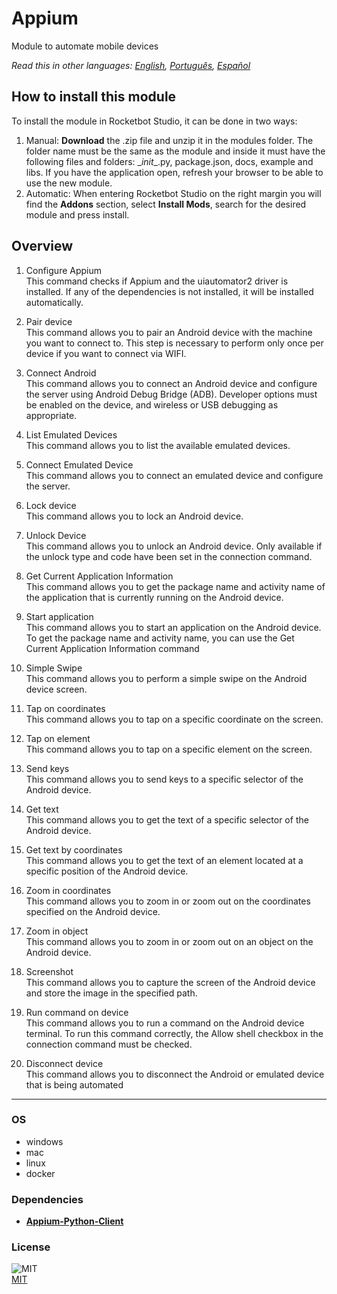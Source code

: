 # Appium
  
Module to automate mobile devices  

*Read this in other languages: [English](README.md), [Português](README.pr.md), [Español](README.es.md)*

## How to install this module
  
To install the module in Rocketbot Studio, it can be done in two ways:
1. Manual: __Download__ the .zip file and unzip it in the modules folder. The folder name must be the same as the module and inside it must have the following files and folders: \__init__.py, package.json, docs, example and libs. If you have the application open, refresh your browser to be able to use the new module.
2. Automatic: When entering Rocketbot Studio on the right margin you will find the **Addons** section, select **Install Mods**, search for the desired module and press install.  


## Overview


1. Configure Appium  
This command checks if Appium and the uiautomator2 driver is installed. If any of the dependencies is not installed, it will be installed automatically.

2. Pair device  
This command allows you to pair an Android device with the machine you want to connect to. This step is necessary to perform only once per device if you want to connect via WIFI.

3. Connect Android  
This command allows you to connect an Android device and configure the server using Android Debug Bridge (ADB). Developer options must be enabled on the device, and wireless or USB debugging as appropriate.

4. List Emulated Devices  
This command allows you to list the available emulated devices.

5. Connect Emulated Device  
This command allows you to connect an emulated device and configure the server.

6. Lock device  
This command allows you to lock an Android device.

7. Unlock Device  
This command allows you to unlock an Android device. Only available if the unlock type and code have been set in the connection command.

8. Get Current Application Information  
This command allows you to get the package name and activity name of the application that is currently running on the Android device.

9. Start application  
This command allows you to start an application on the Android device. To get the package name and activity name, you can use the Get Current Application Information command

10. Simple Swipe  
This command allows you to perform a simple swipe on the Android device screen.

11. Tap on coordinates  
This command allows you to tap on a specific coordinate on the screen.

12. Tap on element  
This command allows you to tap on a specific element on the screen.

13. Send keys  
This command allows you to send keys to a specific selector of the Android device.

14. Get text  
This command allows you to get the text of a specific selector of the Android device.

15. Get text by coordinates  
This command allows you to get the text of an element located at a specific position of the Android device.

16. Zoom in coordinates  
This command allows you to zoom in or zoom out on the coordinates specified on the Android device.

17. Zoom in object  
This command allows you to zoom in or zoom out on an object on the Android device.

18. Screenshot  
This command allows you to capture the screen of the Android device and store the image in the specified path.

19. Run command on device  
This command allows you to run a command on the Android device terminal. To run this command correctly, the Allow shell checkbox in the connection command must be checked.

20. Disconnect device  
This command allows you to disconnect the Android or emulated device that is being automated  




----
### OS

- windows
- mac
- linux
- docker

### Dependencies
- [**Appium-Python-Client**](https://pypi.org/project/Appium-Python-Client/)
### License
  
![MIT](https://camo.githubusercontent.com/107590fac8cbd65071396bb4d04040f76cde5bde/687474703a2f2f696d672e736869656c64732e696f2f3a6c6963656e73652d6d69742d626c75652e7376673f7374796c653d666c61742d737175617265)  
[MIT](http://opensource.org/licenses/mit-license.ph)